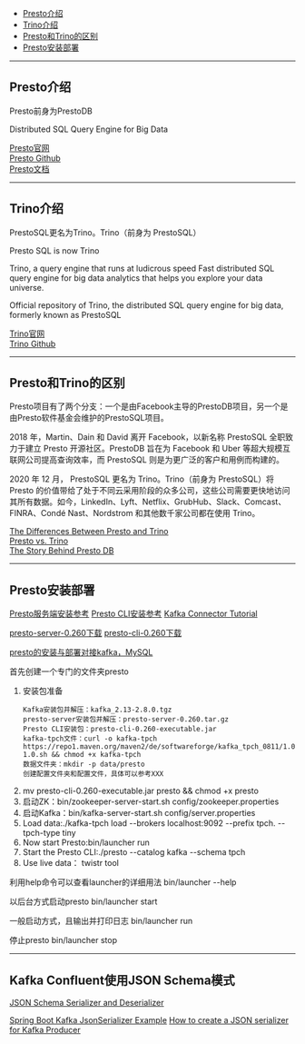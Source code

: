 - [Presto介绍](#Presto介绍)
- [Trino介绍](#Trino介绍)
- [Presto和Trino的区别](#Presto和Trino的区别)
- [Presto安装部署](#Presto安装部署)


---------------------------------------------------------------------------------------------------------------------

## Presto介绍

Presto前身为PrestoDB

Distributed SQL Query Engine for Big Data

[Presto官网](https://prestodb.io/)  
[Presto Github](https://github.com/prestodb/presto)  
[Presto文档](https://prestodb.io/docs/current/)  




---------------------------------------------------------------------------------------------------------------------

## Trino介绍

PrestoSQL更名为Trino。Trino（前身为 PrestoSQL）

Presto SQL is now Trino

Trino, a query engine that runs at ludicrous speed
Fast distributed SQL query engine for big data analytics that helps you explore your data universe.

Official repository of Trino, the distributed SQL query engine for big data, formerly known as PrestoSQL 


[Trino官网](https://trino.io/)  
[Trino Github](https://github.com/trinodb/trino)  




---------------------------------------------------------------------------------------------------------------------

## Presto和Trino的区别


Presto项目有了两个分支：一个是由Facebook主导的PrestoDB项目，另一个是由Presto软件基金会维护的PrestoSQL项目。



2018 年，Martin、Dain 和 David 离开 Facebook，以新名称 PrestoSQL 全职致力于建立 Presto 开源社区。PrestoDB 旨在为 Facebook 和 Uber 等超大规模互联网公司提高查询效率，而 PrestoSQL 则是为更广泛的客户和用例而构建的。

2020 年 12 月，  PrestoSQL 更名为 Trino。Trino（前身为 PrestoSQL）将 Presto 的价值带给了处于不同云采用阶段的众多公司，这些公司需要更快地访问其所有数据。如今，LinkedIn、Lyft、Netflix、GrubHub、Slack、Comcast、FINRA、Condé Nast、Nordstrom 和其他数千家公司都在使用 Trino。


[The Differences Between Presto and Trino](https://www.starburst.io/learn/open-source-presto/prestosql-and-prestodb/)  
[Presto vs. Trino](https://ahana.io/presto-vs-trino/)  
[The Story Behind Presto DB](https://pandio.com/blog/presto-db-story/)  





---------------------------------------------------------------------------------------------------------------------

## Presto安装部署


[Presto服务端安装参考](https://prestodb.io/docs/current/installation/deployment.html)
[Presto CLI安装参考](https://prestodb.io/docs/current/installation/cli.html)
[Kafka Connector Tutorial](https://prestodb.io/docs/current/connector/kafka-tutorial.html)


[presto-server-0.260下载](https://repo1.maven.org/maven2/com/facebook/presto/presto-server/0.260/presto-server-0.260.tar.gz)
[presto-cli-0.260下载](https://repo1.maven.org/maven2/com/facebook/presto/presto-cli/0.260/presto-cli-0.260-executable.jar)


[presto的安装与部署对接kafka，MySQL](https://blog.csdn.net/u011418530/article/details/94598659)



首先创建一个专门的文件夹presto

1. 安装包准备
    ```aidl
   Kafka安装包并解压：kafka_2.13-2.8.0.tgz
   presto-server安装包并解压：presto-server-0.260.tar.gz
   Presto CLI安装包：presto-cli-0.260-executable.jar
   kafka-tpch文件：curl -o kafka-tpch https://repo1.maven.org/maven2/de/softwareforge/kafka_tpch_0811/1.0/kafka_tpch_0811-1.0.sh && chmod +x kafka-tpch
   数据文件夹：mkdir -p data/presto
   创建配置文件夹和配置文件，具体可以参考XXX
    ```
2. mv presto-cli-0.260-executable.jar presto && chmod +x presto
3. 启动ZK：bin/zookeeper-server-start.sh config/zookeeper.properties
4. 启动Kafka：bin/kafka-server-start.sh config/server.properties
5. Load data:./kafka-tpch load --brokers localhost:9092 --prefix tpch. --tpch-type tiny
6. Now start Presto:bin/launcher run
7. Start the Presto CLI:./presto --catalog kafka --schema tpch
8. Use live data： twistr tool







利用help命令可以查看launcher的详细用法
bin/launcher --help

以后台方式启动presto
bin/launcher start

一般启动方式，且输出并打印日志
bin/launcher run

停止presto
bin/launcher stop







---------------------------------------------------------------------------------------------------------------------
## Kafka Confluent使用JSON Schema模式

[JSON Schema Serializer and Deserializer](https://docs.confluent.io/platform/current/schema-registry/serdes-develop/serdes-json.html)

[Spring Boot Kafka JsonSerializer Example](https://howtodoinjava.com/kafka/spring-boot-jsonserializer-example/)
[How to create a JSON serializer for Kafka Producer](https://www.learningjournal.guru/article/kafka/how-to-create-a-json-serializer-for-kafka-producer/)



